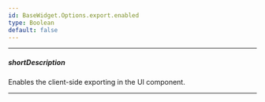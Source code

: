 ```yaml
---
id: BaseWidget.Options.export.enabled
type: Boolean
default: false
---
```

---
##### shortDescription
Enables the client-side exporting in the UI component.

---
